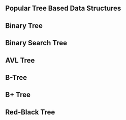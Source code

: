 ## Popular Tree Based Data Structures



## Binary Tree
## Binary Search Tree
## AVL Tree
## B-Tree
## B+ Tree
## Red-Black Tree